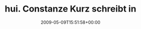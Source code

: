 ---
retweeted: false
source: <a href="http://twitter.com" rel="nofollow">Twitter Web Client</a>
entities:
  hashtags:
  - text: sonntaz
    indices:
    - '36'
    - '44'
  symbols: []
  user_mentions: []
  urls: []
display_text_range:
- '0'
- '116'
favorite_count: '1'
id_str: '1747031938'
truncated: false
retweet_count: '0'
id: '1747031938'
created_at: Sat May 09 15:51:58 +0000 2009
favorited: false
full_text: 'hui. Constanze Kurz schreibt in der #sonntaz - wenn auch nur ganz... Mist
  - das sollte kein Kalauer werden. Ehrlich!'
lang: de
tags:
- sonntaz
- pesos:twitter
date: '2009-05-09T15:51:58+00:00'
src: https://twitter.com/bascht/status/1747031938
original_url: https://twitter.com/bascht/status/1747031938
type: twitter_tweet
text: 'hui. Constanze Kurz schreibt in der #sonntaz - wenn auch nur ganz... Mist -
  das sollte kein Kalauer werden. Ehrlich!'
title: hui. Constanze Kurz schreibt in

---